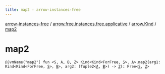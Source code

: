 ```yaml
---
title: map2 - arrow-instances-free
---
```


[arrow-instances-free](../../index.html) / [arrow.free.instances.free.applicative](../index.html) / [arrow.Kind](index.html) / [map2](./map2.html)

# map2

`@JvmName("map2") fun <S, A, B, Z> Kind<Kind<ForFree, `[`S`](map2.html#S)`>, `[`A`](map2.html#A)`>.map2(arg1: Kind<Kind<ForFree, `[`S`](map2.html#S)`>, `[`B`](map2.html#B)`>, arg2: (Tuple2<`[`A`](map2.html#A)`, `[`B`](map2.html#B)`>) -> `[`Z`](map2.html#Z)`): Free<`[`S`](map2.html#S)`, `[`Z`](map2.html#Z)`>`